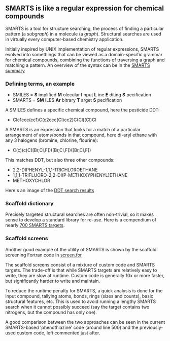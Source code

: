 ## SMARTS is like a regular expression for chemical compounds

SMARTS is a tool for structure searching, the process of finding a particular pattern
(a *subgraph*) in a molecule (a *graph*). Structural searches are
used in virtually every computer-based chemistry application.

Initially inspired by UNIX implementation of regular expressions, 
SMARTS evolved into somethings that can be viewed as a 
domain-specific grammar for chemical compounds, combining 
the functions of traversing a graph and matching a pattern.
An overview of the syntax can be in the [SMARTS summary](./cheat-sheet.txt)

### Defining terms, an example

* SMILES = __S__ implified __M__ olecular __I__ nput __L__ ine __E__ diting __S__ pecification
* SMARTS = __SM__ ILES __Ar__ bitrary __T__ arget __S__ pecification

A SMILES defines a specific chemical compound, here the pesticide DDT:  

*  Clc1ccc(cc1)C(c2ccc(Cl)cc2)C(Cl)(Cl)Cl

A SMARTS is an expression that looks for a match of a particular arrangement 
of atoms/bonds in that compound, here di-aryl ethane with any 3 halogens 
(bromine, chlorine, flourine):

* C(c)(c)C([Br,Cl,F])([Br,Cl,F])([Br,Cl,F])

This matches DDT, but also three other compounds:

* 2,2-DIPHENYL-1,1,1-TRICHLOROETHANE
* 1,1,1-TRIFLUORO-2,2-DI(P-METHOXYPHENYL)ETHANE
* METHOXYCHLOR

Here's an image of the [DDT search results](./ddt.png)

### Scaffold dictionary

Precisely targeted structural searches are often non-trivial, so it makes sense
to develop a standard library for re-use. Here is a compendium of nearly 
[700 SMARTS targets](./scaffold-dictionary.txt).

### Scaffold screens

Another good example of the utility of SMARTS is shown by the scaffold screening Fortran code in
[screen.for](./screen.for)

The scaffold screens consist of a mixture of custom code and SMARTS targets. The trade-off
is that while SMARTS targets are relatively easy to write, they are slow at runtime. Custom
code is generally 10x or more faster, but significantly harder to write and maintain.

To reduce the runtime penalty for SMARTS, a quick analysis is done for the input compound,
tallying atoms, bonds, rings (sizes and counts), basic structural features, etc.  This is
used to avoid running a lengthy SMARTS search when it cannot possibly succeed (say the target
contains two nitrogens, but the compound has only one).

A good comparison between the two approaches can be seen in the current SMARTS-based
'phenothiazine' code (around line 500) and the previously-used custom code, left commented
just after.
